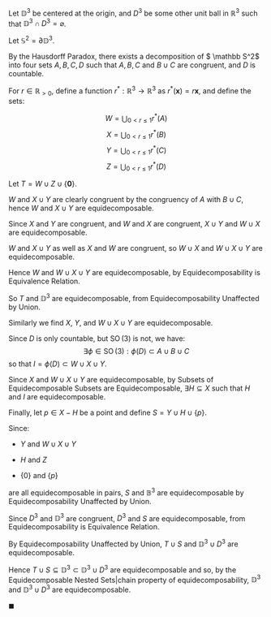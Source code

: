 Let $\mathbb D^3$ be centered at the origin, and $D^3$ be some other unit ball in $\mathbb{R}^3$ such that $\mathbb D^3 \cap D^3 = \varnothing$.

Let $\mathbb S^2 = \partial \mathbb D^3$.

By the Hausdorff Paradox, there exists a decomposition of $ \mathbb S^2$ into four sets $A, B, C, D$ such that $A, B, C$ and $B \cup C$ are congruent, and $D$ is countable.

For $r \in \mathbb{R}_{>0}$, define a function $r^*: \mathbb{R}^3 \to \mathbb{R}^3$ as ${r^*} \left({\mathbf x}\right) = r \mathbf x$, and define the sets:

$$ W = \bigcup_{0  < r  \leq 1} {r^*} \left(A\right)$$
$$ X = \bigcup_{0  < r  \leq 1} {r^*} \left(B\right)$$
$$ Y = \bigcup_{0  < r  \leq 1} {r^*} \left(C\right)$$
$$ Z = \bigcup_{0  < r  \leq 1} {r^*} \left(D\right)$$


Let $T = W \cup Z \cup \{\mathbf 0\}$.

$W$ and $X \cup Y$ are clearly congruent by the congruency of $A$ with $B \cup C$, hence $W$ and $X \cup Y$ are equidecomposable.

Since $X$ and $Y$ are congruent, and $W$ and $X$ are congruent, $X \cup Y$ and $W \cup X$ are equidecomposable.  

$W$ and $X \cup Y$ as well as $X$ and $W$ are congruent, so $W \cup X$ and $W \cup X \cup Y$ are equidecomposable.  

Hence $W$ and $W \cup X \cup Y$ are equidecomposable, by Equidecomposability is Equivalence Relation.

So $T$ and $\mathbb D^3$ are equidecomposable, from Equidecomposability Unaffected by Union.


Similarly we find $X$, $Y$, and $W \cup X \cup Y$ are equidecomposable.


Since $D$ is only countable, but ${\operatorname {SO} } (3)$ is not, we have:
$$\exists \phi \in {\operatorname {SO} } (3): \phi (D) \subset A \cup B \cup C$$
so that $I = \phi (D) \subset W \cup X \cup Y$.

Since $X$ and $W \cup X \cup Y$ are equidecomposable, by Subsets of Equidecomposable Subsets are Equidecomposable, $\exists H \subseteq X$ such that $H$ and $I$ are equidecomposable.


Finally, let $p \in X - H$ be a point and define $S = Y \cup H \cup \{p\}$.

Since:

- $Y$ and $W \cup X \cup Y$

- $H$ and $Z$

- $\{0\}$ and $\{p\}$

are all equidecomposable in pairs, $S$ and $\mathbb B^3$ are equidecomposable by Equidecomposability Unaffected by Union.

Since $D^3$ and $\mathbb D^3$ are congruent, $D^3$ and $S$ are equidecomposable, from Equidecomposability is Equivalence Relation.  


By Equidecomposability Unaffected by Union, $T \cup S$ and $\mathbb D^3 \cup D^3$ are equidecomposable.

Hence $T \cup S \subseteq \mathbb D^3 \subset \mathbb D^3 \cup D^3$ are equidecomposable and so, by the Equidecomposable Nested Sets|chain property of equidecomposability, $\mathbb D^3$ and $\mathbb D^3 \cup D^3$ are equidecomposable.

$\blacksquare$